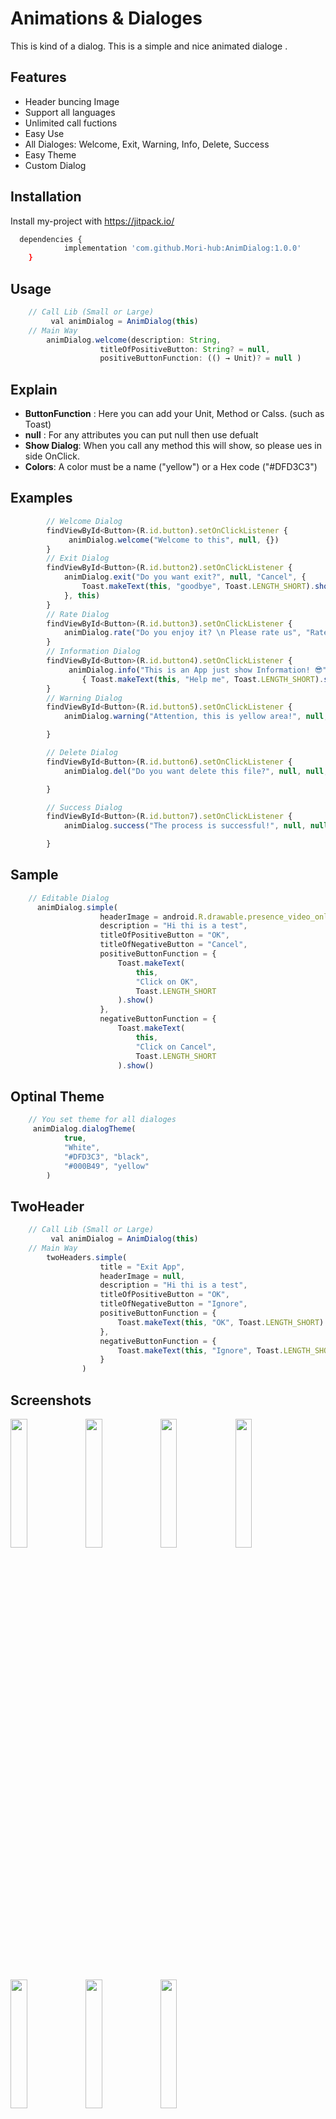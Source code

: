
# Animations & Dialoges

This is kind of a dialog. This is a simple and nice animated dialoge .
## Features

- Header buncing Image
- Support all languages
- Unlimited call fuctions
- Easy Use
- All Dialoges: Welcome, Exit, Warning, Info, Delete, Success
- Easy Theme 
- Custom Dialog


## Installation

Install my-project with https://jitpack.io/

```bash
  dependencies {
	        implementation 'com.github.Mori-hub:AnimDialog:1.0.0'
	}
```
    
## Usage

```javascript
    // Call Lib (Small or Large)
         val animDialog = AnimDialog(this) 
    // Main Way
        animDialog.welcome(description: String,
                    titleOfPositiveButton: String? = null,     
                    positiveButtonFunction: (() → Unit)? = null )
```
## Explain
* **ButtonFunction** : Here you can add your Unit, Method or Calss. (such as Toast)
* **null** : For any attributes you can put null then use defualt
* **Show Dialog**: When you call any method this will show, so please ues in side OnClick. 
* **Colors**: A color must be a name ("yellow") or a Hex code ("#DFD3C3") 
## Examples
```javascript
        // Welcome Dialog
        findViewById<Button>(R.id.button).setOnClickListener {
             animDialog.welcome("Welcome to this", null, {})
        }
        // Exit Dialog
        findViewById<Button>(R.id.button2).setOnClickListener {
            animDialog.exit("Do you want exit?", null, "Cancel", {
                Toast.makeText(this, "goodbye", Toast.LENGTH_SHORT).show()
            }, this)
        }
        // Rate Dialog
        findViewById<Button>(R.id.button3).setOnClickListener {
            animDialog.rate("Do you enjoy it? \n Please rate us", "Rate", "Maybe later")
        }
        // Information Dialog
        findViewById<Button>(R.id.button4).setOnClickListener {
             animDialog.info("This is an App just show Information! 😎", "info",
                { Toast.makeText(this, "Help me", Toast.LENGTH_SHORT).show() })
        }
        // Warning Dialog
        findViewById<Button>(R.id.button5).setOnClickListener {
            animDialog.warning("Attention, this is yellow area!", null, null, null)

        }

        // Delete Dialog
        findViewById<Button>(R.id.button6).setOnClickListener {
            animDialog.del("Do you want delete this file?", null, null, null)

        }

        // Success Dialog
        findViewById<Button>(R.id.button7).setOnClickListener {
            animDialog.success("The process is successful!", null, null, null)

        }

```
## Sample 

```javascript
    // Editable Dialog
      animDialog.simple(
                    headerImage = android.R.drawable.presence_video_online,
                    description = "Hi thi is a test",
                    titleOfPositiveButton = "OK",
                    titleOfNegativeButton = "Cancel",
                    positiveButtonFunction = {
                        Toast.makeText(
                            this,
                            "Click on OK",
                            Toast.LENGTH_SHORT
                        ).show()
                    },
                    negativeButtonFunction = {
                        Toast.makeText(
                            this,
                            "Click on Cancel",
                            Toast.LENGTH_SHORT
                        ).show()
```

## Optinal Theme 

```javascript
    // You set theme for all dialoges 
     animDialog.dialogTheme(
            true,
            "White",
            "#DFD3C3", "black",
            "#000B49", "yellow"
        )
```

## TwoHeader 
```javascript
    // Call Lib (Small or Large)
         val animDialog = AnimDialog(this) 
    // Main Way
        twoHeaders.simple(
                    title = "Exit App",
                    headerImage = null,
                    description = "Hi thi is a test",
                    titleOfPositiveButton = "OK",
                    titleOfNegativeButton = "Ignore",
                    positiveButtonFunction = {
                        Toast.makeText(this, "OK", Toast.LENGTH_SHORT).show()
                    },
                    negativeButtonFunction = {
                        Toast.makeText(this, "Ignore", Toast.LENGTH_SHORT).show()
                    }
                )
```
## Screenshots

<img src="https://user-images.githubusercontent.com/53067774/160858704-e1cf1aa2-97b1-4316-ac60-7c00ce295976.jpg" width="23%"></img> <img src="https://user-images.githubusercontent.com/53067774/160858713-29e5770f-c8ad-4e8f-9677-f36fe7c4350b.jpg" width="23%"></img> <img src="https://user-images.githubusercontent.com/53067774/160858717-1da18815-b570-4715-8d34-38e50dc91cba.jpg" width="23%"></img> <img src="https://user-images.githubusercontent.com/53067774/160858719-bed28e8d-a90a-47f1-8d74-813138edbf5a.jpg" width="23%"></img> <img src="https://user-images.githubusercontent.com/53067774/160858722-cd74b838-5943-450e-85cb-0845094ce428.jpg" width="23%"></img> <img src="https://user-images.githubusercontent.com/53067774/160858732-fbe7717c-e7e5-440c-8af5-e6595ca211b5.jpg" width="23%"></img> <img src="https://user-images.githubusercontent.com/53067774/160858775-081fb05e-7107-4504-9452-0ecbb1deb665.jpg" width="23%"></img> 

## Screenshots - Two Header Class
<img src="https://user-images.githubusercontent.com/53067774/160859376-391fb014-df75-40d9-aae2-056de3d0d3d8.jpg" width="23%"></img> 

## Gifs
<img src="https://user-images.githubusercontent.com/53067774/160862797-5877e9f3-83ca-4085-ae1b-18cc4d4524ad.gif" width="15%"></img> 

## 🚀 About Me
I'm a full stack developer...


## 🛠 Skills
Java, Kotlin, CSS....


## Tech Stack

**Important:** For Gradle 7.2 & jitpack.io Please use this way : https://stackoverflow.com/a/71603699/12272687

**Update:** March 2022


## 🔗 Links
[![portfolio](https://img.shields.io/badge/my_portfolio-000?style=for-the-badge&logo=ko-fi&logoColor=white)](https://github.com/Mori-hub)
[![linkedin](https://img.shields.io/badge/linkedin-0A66C2?style=for-the-badge&logo=linkedin&logoColor=white)](https://www.linkedin.com/)
[![twitter](https://img.shields.io/badge/twitter-1DA1F2?style=for-the-badge&logo=twitter&logoColor=white)](https://twitter.com/)


## Feedback

If you have any feedback, please reach out to us at SR-App@outlook.com


## License

[MIT](https://choosealicense.com/licenses/mit/)

